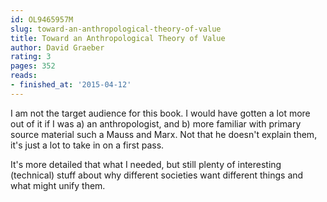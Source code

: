 ```yaml
---
id: OL9465957M
slug: toward-an-anthropological-theory-of-value
title: Toward an Anthropological Theory of Value
author: David Graeber
rating: 3
pages: 352
reads:
- finished_at: '2015-04-12'
---
```

I am not the target audience for this book. I would have gotten a lot more out of it if I was a) an anthropologist, and b) more familiar with primary source material such a Mauss and Marx. Not that he doesn't explain them, it's just a lot to take in on a first pass.

It's more detailed that what I needed, but still plenty of interesting (technical) stuff about why different societies want different things and what might unify them.
